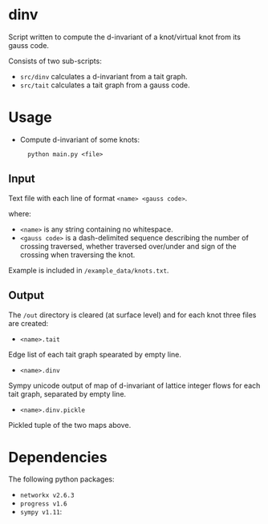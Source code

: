 # dinv
Script written to compute the d-invariant of a knot/virtual knot from its gauss code.

Consists of two sub-scripts:
- `src/dinv` calculates a d-invariant from a tait graph.
- `src/tait` calculates a tait graph from a gauss code.

# Usage

- Compute d-invariant of some knots:

		python main.py <file>

## Input
Text file with each line of format `<name> <gauss code>`.

where:

- `<name>` is any string containing no whitespace.
- `<gauss code>` is a dash-delimited sequence describing the number of crossing traversed, whether traversed over/under and sign of the crossing when traversing the knot.

Example is included in `/example_data/knots.txt`.

## Output

The `/out` directory is cleared (at surface level) and for each knot three files are created:

- `<name>.tait`

Edge list of each tait graph spearated by empty line.


- `<name>.dinv`

Sympy unicode output of map of d-invariant of lattice integer flows for each tait graph, separated by empty line.


- `<name>.dinv.pickle`

Pickled tuple of the two maps above.

# Dependencies

The following python packages:
- `networkx v2.6.3`
- `progress v1.6`
- `sympy v1.11`:
